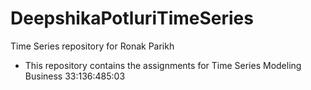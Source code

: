 # DeepshikaPotluriTimeSeries
Time Series repository for Ronak Parikh

- This repository contains the assignments for Time Series Modeling Business 33:136:485:03
